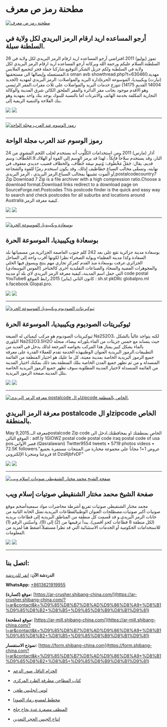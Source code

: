 # مطحنة رمز ص معرف

<a href="https://swt.shibang-china.com/?l=ar&img&k=%D9%85%D8%B7%D8%AD%D9%86%D8%A9+%D8%B1%D9%85%D8%B2+%D8%B5+%D9%85%D8%B9%D8%B1%D9%81" target="_blank">![مطحنة رمز ص معرف](http://static.shibang-china.com/all-800x300/1504.jpg)</a>

## أرجو المساعده اريد ارقام الرمز البريدي لكل ولاية في السلطنة سبلة.
26 تموز (يوليو) 2011.افتراضي أرجو المساعده اريد ارقام الرمز البريدي لكل ولاية في السلطنة.السلام عليكم ورحمة الله وبركاته أرجو المساعده اريد ارقام الرمز البريدي لكل ولاية في السلطنة ولكم جزيل الشكر.التوقيع.شاركنا حملة فجر لتجميع الملابس المستعمله وإيصالها الى مستحقيها.s oman avb showthread.php?t=630460.مهدية (تيارت) ويكيبيديا، الموسوعة الحرةإدارة البريد والمواصلات: الرمز البريدي لمهدية (الجديد 14004 القديم 14175) تتوزع خدمات البريد والمواصلات على ثلاث مقرات.المقر الرئيسي وهو الأقدم موجود بجانب مقر الدائرة والمقر الملحق الكائن شرق المدينة والوكالة التجارية المكلفة بخدمة الهاتف والانترنات اما بالنسبة للبنوك يوجد بنك واحد بمهدية وهو بنك الفلاحة والتنمية الريفية إلى.


<a href="https://whatsapp.shibangsoft.com/WhatsApp.php" target="_blank" title="WhatsApp">![](http://static.shibang-china.com/icon/whatsapp.png)</a> <a href="https://swt.shibang-china.com/?l=ar&icon&k=%D9%85%D8%B7%D8%AD%D9%86%D8%A9+%D8%B1%D9%85%D8%B2+%D8%B5+%D9%85%D8%B9%D8%B1%D9%81" target="_blank">![](http://static.shibang-china.com/icon/chat-ar.png)</a>

---

<a href="https://swt.shibang-china.com/?l=ar&img&k=%D9%85%D8%B7%D8%AD%D9%86%D8%A9+%D8%B1%D9%85%D8%B2+%D8%B5+%D9%85%D8%B9%D8%B1%D9%81" target="_blank">![رموز الوسوم عند العرب مجلة الواحة](http://static.shibang-china.com/all-800x300/808.jpg)</a>

## رموز الوسوم عند العرب مجلة الواحة
24 آذار (مارس) 2011.ومن استخدامات الكَلُّوب أنه يستخدم لجلب اللحم المشوي من النار، وقد يستخدم سلاحاً فاتكاً ، لهذا قد يرمز الوسم إلى القوة أو الهلاك.9.الخُطّاف: وسم قديم، يقال: جَمَلٌ مَخْطُوف: وُسِم سِمَة خُطَّاف، والخطاف قضيب حديدي معقوف في نهايته، وتسمَّى مخالب السباع خطاطيف لذلك، وقد يكون استخدم رمزًا للقوة والشجاعة أو الموت تشبيهاً بمخالب السباع.الرمز البريدي ، الرمز البريدي,postalcodecountry7 Zip Download 7 Zip is a file archiver with a high compression ratio.Choose a download format.Download links redirect to a download page on SourceForge.net.Postcodes This postcode finder is the quick and easy way to search and check postcodes for all suburbs and locations around Australia.كيفية معرفة الرمز.


<a href="https://whatsapp.shibangsoft.com/WhatsApp.php" target="_blank" title="WhatsApp">![](http://static.shibang-china.com/icon/whatsapp.png)</a> <a href="https://swt.shibang-china.com/?l=ar&icon&k=%D9%85%D8%B7%D8%AD%D9%86%D8%A9+%D8%B1%D9%85%D8%B2+%D8%B5+%D9%85%D8%B9%D8%B1%D9%81" target="_blank">![](http://static.shibang-china.com/icon/chat-ar.png)</a>

---

<a href="https://swt.shibang-china.com/?l=ar&img&k=%D9%85%D8%B7%D8%AD%D9%86%D8%A9+%D8%B1%D9%85%D8%B2+%D8%B5+%D9%85%D8%B9%D8%B1%D9%81" target="_blank">![بوسعادة ويكيبيديا، الموسوعة الحرة](http://static.shibang-china.com/all-800x300/398.jpg)</a>

## بوسعادة ويكيبيديا، الموسوعة الحرة
بوسعادة مدينة جزائرية تقع على بعد 242 كلم جنوب العاصمة الجزائرية.من مسمياتها بلد السعادة وكذا مدينة العظماء وبوابة الصحراء نظرا لكونها أقرب واحة إلى الساحل الجزائري.عرفت بوسعادة منذ القدم كمركز تجاري مهم ينتج ويسوق فيها الحلي والمجوهرات الفضية والسجاد والصناعات التقليدية أخرى كالخناجر (الموس البوسعادي) التي حمل اسم المدينة،.كيفية معرفة الرمز البريدي لاي بلد أو مدينة code postal YouTube6 كانون الثاني (يناير) 2015.رابط الموقع : sh.st pkDRc globalpro.ml s.facebook Glopal.pro.


<a href="https://whatsapp.shibangsoft.com/WhatsApp.php" target="_blank" title="WhatsApp">![](http://static.shibang-china.com/icon/whatsapp.png)</a> <a href="https://swt.shibang-china.com/?l=ar&icon&k=%D9%85%D8%B7%D8%AD%D9%86%D8%A9+%D8%B1%D9%85%D8%B2+%D8%B5+%D9%85%D8%B9%D8%B1%D9%81" target="_blank">![](http://static.shibang-china.com/icon/chat-ar.png)</a>

---

<a href="https://swt.shibang-china.com/?l=ar&img&k=%D9%85%D8%B7%D8%AD%D9%86%D8%A9+%D8%B1%D9%85%D8%B2+%D8%B5+%D9%85%D8%B9%D8%B1%D9%81" target="_blank">![ثيوكبريتات الصوديوم ويكيبيديا، الموسوعة الحرة](http://static.shibang-china.com/all-800x300/1357.jpg)</a>

## ثيوكبريتات الصوديوم ويكيبيديا، الموسوعة الحرة
ثيوكبريتات الصوديوم هو مركب كيميائي له الصيغة Na2S2O3، لكنه يتواجد غالباً بالشكل البلوري Na2S2O3.5H2O حيث يتساند مع خمس جزيئات من الماء.بلوراته بيضاء، منحلة بالماء بشكل كبير.يمتاز هذا المركب بخواصه المرجعة لذلك يدخل في العديد من التطبيقات.الرموز البريدية العنوان الوطنيهذه الخدمة تقدم للعملاء القدرة على معرفة جميع الرموز البريدية الخاصة بمدينة معينة، كل ما عليك هو اختيار المنطقة من القائمة المنسدلة و من ثم تظهر جميع المدن الخاصة بتلك المنطقة.بعد ذلك يمكنك اختيار المدينة من القائمة المنسدلة لاختيار المدينة المطلوبة.سوف تظهر جميع الرموز البريدية الخاصة بتلل المدينة.صفحة الرموز البريدية.


<a href="https://whatsapp.shibangsoft.com/WhatsApp.php" target="_blank" title="WhatsApp">![](http://static.shibang-china.com/icon/whatsapp.png)</a> <a href="https://swt.shibang-china.com/?l=ar&icon&k=%D9%85%D8%B7%D8%AD%D9%86%D8%A9+%D8%B1%D9%85%D8%B2+%D8%B5+%D9%85%D8%B9%D8%B1%D9%81" target="_blank">![](http://static.shibang-china.com/icon/chat-ar.png)</a>

---

<a href="https://swt.shibang-china.com/?l=ar&img&k=%D9%85%D8%B7%D8%AD%D9%86%D8%A9+%D8%B1%D9%85%D8%B2+%D8%B5+%D9%85%D8%B9%D8%B1%D9%81" target="_blank">![معرفة الرمز البريدي postalcode او الzipcode الخاص بالمنطقة.](http://static.shibang-china.com/all-800x300/1398.jpg)</a>

## معرفة الرمز البريدي postalcode او الzipcode الخاص بالمنطقة.
May 9,2015.معرفة الــpostalcode Zip code الخاص بمنطقتك او بمحافظتك.ادخل الى الموقع التالي : adf.ly 1GlOWZ postal code postal code iraq postal code of usa pos.قصر الأواني (Qasralawani) Twitter9554 tweets • 5719 photos videos • 72.5K followers.&quot;عروض 1+1 مجاناً علي مجموعة مختارة من المنتجات مستمرة بجميع فروعنا ومتجرنا الإلكتروني st DzsRjbfvDF&quot;


<a href="https://whatsapp.shibangsoft.com/WhatsApp.php" target="_blank" title="WhatsApp">![](http://static.shibang-china.com/icon/whatsapp.png)</a> <a href="https://swt.shibang-china.com/?l=ar&icon&k=%D9%85%D8%B7%D8%AD%D9%86%D8%A9+%D8%B1%D9%85%D8%B2+%D8%B5+%D9%85%D8%B9%D8%B1%D9%81" target="_blank">![](http://static.shibang-china.com/icon/chat-ar.png)</a>

---

<a href="https://swt.shibang-china.com/?l=ar&img&k=%D9%85%D8%B7%D8%AD%D9%86%D8%A9+%D8%B1%D9%85%D8%B2+%D8%B5+%D9%85%D8%B9%D8%B1%D9%81" target="_blank">![صفحة الشيخ محمد مختار الشنقيطي صوتيات إسلام ويب](http://static.shibang-china.com/all-800x300/244.jpg)</a>

## صفحة الشيخ محمد مختار الشنقيطي صوتيات إسلام ويب
محمد مختار الشنقيطي صوتيات تفريغ أشرطة محاضرات مواد سمعيةأضخم موقع صوتيات أكبر صوتيات.مصطلحات العنوان الوطنيالقطاعات البريدية.تمثل الخانة الثانية من خانات الرمز البريدي.و قد قُسمت كل منطقة من المناطق البريدية إلى قطاعات بريدية (لكل منطقة 8 قطاعات كحدٍ أقصى)، يبدأ ترقيمها من (2) إلى (9)، واستُثني الرقم (1) للاستخدامات الحكومية أو الخدمات الاستثنائية التي قد تطرأ مستقبلاً.اضغط هنا لمزيد من المعلومات.


<a href="https://whatsapp.shibangsoft.com/WhatsApp.php" target="_blank" title="WhatsApp">![](http://static.shibang-china.com/icon/whatsapp.png)</a> <a href="https://swt.shibang-china.com/?l=ar&icon&k=%D9%85%D8%B7%D8%AD%D9%86%D8%A9+%D8%B1%D9%85%D8%B2+%D8%B5+%D9%85%D8%B9%D8%B1%D9%81" target="_blank">![](http://static.shibang-china.com/icon/chat-ar.png)</a>

---
## اتصل بنا:

**الدردشة الآن:** [انقر للدردشة](https://swt.shibang-china.com?l=ar&contact&k=%D9%85%D8%B7%D8%AD%D9%86%D8%A9+%D8%B1%D9%85%D8%B2+%D8%B5+%D9%85%D8%B9%D8%B1%D9%81)

**WhatsApp:**  [+8613621919955](https://whatsapp.shibangsoft.com/WhatsApp.php)

**موقع (كسارة):** [https://ar-crusher.shibang-china.com/](https://ar-crusher.shibang-china.com/?l=ar&contact&k=%D9%85%D8%B7%D8%AD%D9%86%D8%A9+%D8%B1%D9%85%D8%B2+%D8%B5+%D9%85%D8%B9%D8%B1%D9%81)

**موقع (مطحنة):** [https://ar-mill.shibang-china.com/](https://ar-mill.shibang-china.com/?l=ar&contact&k=%D9%85%D8%B7%D8%AD%D9%86%D8%A9+%D8%B1%D9%85%D8%B2+%D8%B5+%D9%85%D8%B9%D8%B1%D9%81)

**نموذج الاستفسار:** [https://form.shibang-china.com](https://form.shibang-china.com?l=ar&contact&k=%D9%85%D8%B7%D8%AD%D9%86%D8%A9+%D8%B1%D9%85%D8%B2+%D8%B5+%D9%85%D8%B9%D8%B1%D9%81)

* [الحزام الناقل صور الدعم](../30/%D8%A7%D9%84%D8%AD%D8%B2%D8%A7%D9%85%20%D8%A7%D9%84%D9%86%D8%A7%D9%82%D9%84%20%D8%B5%D9%88%D8%B1%20%D8%A7%D9%84%D8%AF%D8%B9%D9%85.md)

* [كتاب المطاحن مطرقة الطرد المركزي](../26/%D9%83%D8%AA%D8%A7%D8%A8%20%D8%A7%D9%84%D9%85%D8%B7%D8%A7%D8%AD%D9%86%20%D9%85%D8%B7%D8%B1%D9%82%D8%A9%20%D8%A7%D9%84%D8%B7%D8%B1%D8%AF%20%D8%A7%D9%84%D9%85%D8%B1%D9%83%D8%B2%D9%8A.md)

* [لوس انجليس طحن](../26/%D9%84%D9%88%D8%B3%20%D8%A7%D9%86%D8%AC%D9%84%D9%8A%D8%B3%20%D8%B7%D8%AD%D9%86.md)

* [مخطط لمصنع رماد الصودا](../30/%D9%85%D8%AE%D8%B7%D8%B7%20%D9%84%D9%85%D8%B5%D9%86%D8%B9%20%D8%B1%D9%85%D8%A7%D8%AF%20%D8%A7%D9%84%D8%B5%D9%88%D8%AF%D8%A7.md)

* [المنظف مصغرة عدة بخاخ جلخ](../27/%D8%A7%D9%84%D9%85%D9%86%D8%B8%D9%81%20%D9%85%D8%B5%D8%BA%D8%B1%D8%A9%20%D8%B9%D8%AF%D8%A9%20%D8%A8%D8%AE%D8%A7%D8%AE%20%D8%AC%D9%84%D8%AE.md)

* [انتاج الجبس الحجر التعدين](../30/%D8%A7%D9%86%D8%AA%D8%A7%D8%AC%20%D8%A7%D9%84%D8%AC%D8%A8%D8%B3%20%D8%A7%D9%84%D8%AD%D8%AC%D8%B1%20%D8%A7%D9%84%D8%AA%D8%B9%D8%AF%D9%8A%D9%86.md)